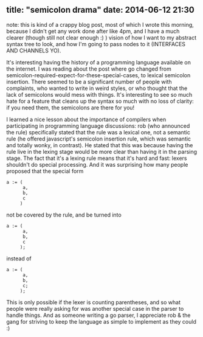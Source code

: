 title: "semicolon drama"
date: 2014-06-12 21:30
---

note: this is kind of a crappy blog post, most of which I wrote this morning, because I didn't get any work done after like 4pm, and I have a much clearer (though still not clear enough :) ) vision of how I want to my abstract syntax tree to look, and how I'm going to pass nodes to it (INTERFACES AND CHANNELS YO).

It's interesting having the history of a programming language available on the internet. I was reading about the post where go changed from semicolon-required-expect-for-these-special-cases, to lexical semicolon insertion. There seemed to be a significant number of people with complaints, who wanted to write in weird styles, or who thought that the lack of semicolons would mess with things. It's interesting to see so much hate for a feature that cleans up the syntax so much with no loss of clarity: if you need them, the semicolons are there for you!

I learned a nice lesson about the importance of compilers when participating in programming language discussions: rob (who announced the rule) specifically stated that the rule was a lexical one, not a semantic rule (he offered javascript's semicolon insertion rule, which was semantic and totally wonky, in contrast). He stated that this was because having the rule live in the lexing stage would be more clear than having it in the parsing stage. The fact that it's a lexing rule means that it's hard and fast: lexers shouldn't do special processing. And it was surprising how many people proposed that the special form

    a := (
          a,
          b,
          c
         )

not be covered by the rule, and be turned into

    a := (
          a,
          b,
          c
         );

instead of

    a := (
          a,
          b,
          c;
         );

This is only possible if the lexer is counting parentheses, and so what people were really asking for was another special case in the parser to handle things. And as someone writing a go parser, I appreciate rob & the gang for striving to keep the language as simple to implement as they could :)
